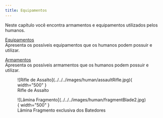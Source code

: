 ```yaml
---
title: Equipamentos
---
```


Neste capítulo você encontra armamentos e equipamentos utilizados pelos humanos.

[Equipamentos](./equipments.md)   
Apresenta os possíveis equipamentos que os humanos podem possuir e utilizar.

[Armamentos](./weapons.md)  
Apresenta os possíveis armamentos que os humanos podem possuir e utilizar.

<figure markdown>
  ![Rifle de Assalto](../../../images/human/assaultRifle.jpg){ width="500" }
  <figcaption>Rifle de Assalto</figcaption>
</figure>

<figure markdown>
  ![Lâmina Fragmento](../../../images/human/fragmentBlade2.jpg){ width="500" }
  <figcaption>Lâmina Fragmento exclusiva dos Batedores</figcaption>
</figure>